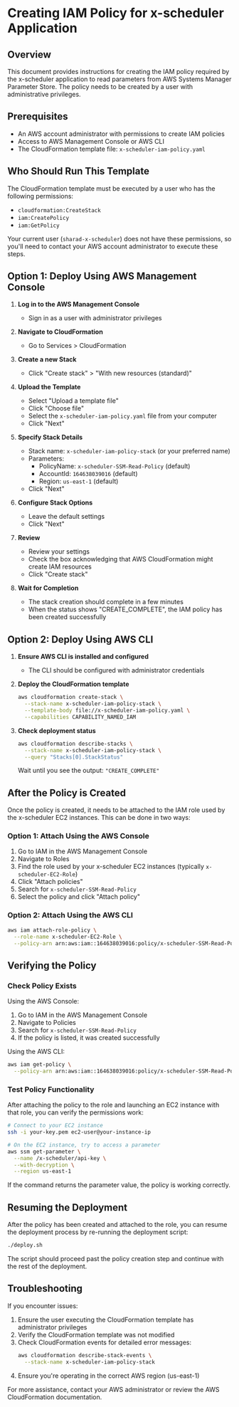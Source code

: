 # Creating IAM Policy for x-scheduler Application

## Overview

This document provides instructions for creating the IAM policy required by the x-scheduler application to read parameters from AWS Systems Manager Parameter Store. The policy needs to be created by a user with administrative privileges.

## Prerequisites

- An AWS account administrator with permissions to create IAM policies
- Access to AWS Management Console or AWS CLI
- The CloudFormation template file: `x-scheduler-iam-policy.yaml`

## Who Should Run This Template

The CloudFormation template must be executed by a user who has the following permissions:
- `cloudformation:CreateStack`
- `iam:CreatePolicy`
- `iam:GetPolicy`

Your current user (`sharad-x-scheduler`) does not have these permissions, so you'll need to contact your AWS account administrator to execute these steps.

## Option 1: Deploy Using AWS Management Console

1. **Log in to the AWS Management Console**
   - Sign in as a user with administrator privileges

2. **Navigate to CloudFormation**
   - Go to Services > CloudFormation

3. **Create a new Stack**
   - Click "Create stack" > "With new resources (standard)"
   
4. **Upload the Template**
   - Select "Upload a template file"
   - Click "Choose file"
   - Select the `x-scheduler-iam-policy.yaml` file from your computer
   - Click "Next"

5. **Specify Stack Details**
   - Stack name: `x-scheduler-iam-policy-stack` (or your preferred name)
   - Parameters:
     - PolicyName: `x-scheduler-SSM-Read-Policy` (default)
     - AccountId: `164638039016` (default)
     - Region: `us-east-1` (default)
   - Click "Next"

6. **Configure Stack Options**
   - Leave the default settings
   - Click "Next"

7. **Review**
   - Review your settings
   - Check the box acknowledging that AWS CloudFormation might create IAM resources
   - Click "Create stack"

8. **Wait for Completion**
   - The stack creation should complete in a few minutes
   - When the status shows "CREATE_COMPLETE", the IAM policy has been created successfully

## Option 2: Deploy Using AWS CLI

1. **Ensure AWS CLI is installed and configured**
   - The CLI should be configured with administrator credentials

2. **Deploy the CloudFormation template**
   ```bash
   aws cloudformation create-stack \
     --stack-name x-scheduler-iam-policy-stack \
     --template-body file://x-scheduler-iam-policy.yaml \
     --capabilities CAPABILITY_NAMED_IAM
   ```

3. **Check deployment status**
   ```bash
   aws cloudformation describe-stacks \
     --stack-name x-scheduler-iam-policy-stack \
     --query "Stacks[0].StackStatus"
   ```
   
   Wait until you see the output: `"CREATE_COMPLETE"`

## After the Policy is Created

Once the policy is created, it needs to be attached to the IAM role used by the x-scheduler EC2 instances. This can be done in two ways:

### Option 1: Attach Using the AWS Console

1. Go to IAM in the AWS Management Console
2. Navigate to Roles
3. Find the role used by your x-scheduler EC2 instances (typically `x-scheduler-EC2-Role`)
4. Click "Attach policies"
5. Search for `x-scheduler-SSM-Read-Policy`
6. Select the policy and click "Attach policy"

### Option 2: Attach Using the AWS CLI

```bash
aws iam attach-role-policy \
  --role-name x-scheduler-EC2-Role \
  --policy-arn arn:aws:iam::164638039016:policy/x-scheduler-SSM-Read-Policy
```

## Verifying the Policy

### Check Policy Exists

Using the AWS Console:
1. Go to IAM in the AWS Management Console
2. Navigate to Policies
3. Search for `x-scheduler-SSM-Read-Policy`
4. If the policy is listed, it was created successfully

Using the AWS CLI:
```bash
aws iam get-policy \
  --policy-arn arn:aws:iam::164638039016:policy/x-scheduler-SSM-Read-Policy
```

### Test Policy Functionality

After attaching the policy to the role and launching an EC2 instance with that role, you can verify the permissions work:

```bash
# Connect to your EC2 instance
ssh -i your-key.pem ec2-user@your-instance-ip

# On the EC2 instance, try to access a parameter
aws ssm get-parameter \
  --name /x-scheduler/api-key \
  --with-decryption \
  --region us-east-1
```

If the command returns the parameter value, the policy is working correctly.

## Resuming the Deployment

After the policy has been created and attached to the role, you can resume the deployment process by re-running the deployment script:

```bash
./deploy.sh
```

The script should proceed past the policy creation step and continue with the rest of the deployment.

## Troubleshooting

If you encounter issues:

1. Ensure the user executing the CloudFormation template has administrator privileges
2. Verify the CloudFormation template was not modified
3. Check CloudFormation events for detailed error messages:
   ```bash
   aws cloudformation describe-stack-events \
     --stack-name x-scheduler-iam-policy-stack
   ```
4. Ensure you're operating in the correct AWS region (us-east-1)

For more assistance, contact your AWS administrator or review the AWS CloudFormation documentation.

